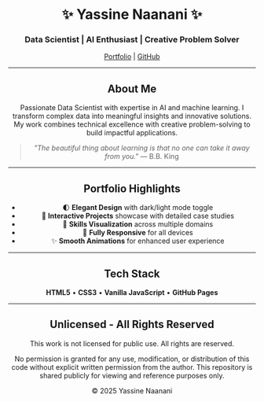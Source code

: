 <div align="center">

# ✨ Yassine Naanani ✨

### Data Scientist | AI Enthusiast | Creative Problem Solver

[Portfolio](https://k11e3r.github.io) | [GitHub](https://github.com/K11E3R)

</div>

---

<div align="center">

## About Me

Passionate Data Scientist with expertise in AI and machine learning. I transform complex data into meaningful insights and innovative solutions. My work combines technical excellence with creative problem-solving to build impactful applications.

> *"The beautiful thing about learning is that no one can take it away from you."* — B.B. King

</div>

---

<div align="center">

## Portfolio Highlights

- 🌓 **Elegant Design** with dark/light mode toggle
- 💼 **Interactive Projects** showcase with detailed case studies
- 🧠 **Skills Visualization** across multiple domains
- 📱 **Fully Responsive** for all devices
- ✨ **Smooth Animations** for enhanced user experience

</div>

---

<div align="center">

## Tech Stack

**HTML5** • **CSS3** • **Vanilla JavaScript** • **GitHub Pages**

</div>

---

<div align="center">

## Unlicensed - All Rights Reserved

This work is not licensed for public use. All rights are reserved.

No permission is granted for any use, modification, or distribution of this code without explicit written permission from the author. This repository is shared publicly for viewing and reference purposes only.

© 2025 Yassine Naanani

</div>